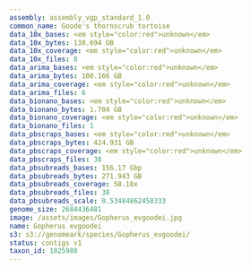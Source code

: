```yaml
---
assembly: assembly_vgp_standard_1.0
common_name: Goode's thornscrub tortoise
data_10x_bases: <em style="color:red">unknown</em>
data_10x_bytes: 138.694 GB
data_10x_coverage: <em style="color:red">unknown</em>
data_10x_files: 8
data_arima_bases: <em style="color:red">unknown</em>
data_arima_bytes: 100.166 GB
data_arima_coverage: <em style="color:red">unknown</em>
data_arima_files: 6
data_bionano_bases: <em style="color:red">unknown</em>
data_bionano_bytes: 1.704 GB
data_bionano_coverage: <em style="color:red">unknown</em>
data_bionano_files: 1
data_pbscraps_bases: <em style="color:red">unknown</em>
data_pbscraps_bytes: 424.931 GB
data_pbscraps_coverage: <em style="color:red">unknown</em>
data_pbscraps_files: 38
data_pbsubreads_bases: 156.17 Gbp
data_pbsubreads_bytes: 271.943 GB
data_pbsubreads_coverage: 58.18x
data_pbsubreads_files: 38
data_pbsubreads_scale: 0.53484862458333
genome_size: 2684436481
image: /assets/images/Gopherus_evgoodei.jpg
name: Gopherus evgoodei
s3: s3://genomeark/species/Gopherus_evgoodei/
status: contigs v1
taxon_id: 1825980
---
```


